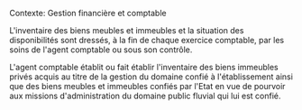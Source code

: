 Contexte: Gestion financière et comptable

L'inventaire des biens meubles et immeubles et la situation des disponibilités sont dressés, à la fin de chaque exercice comptable, par les soins de l'agent comptable ou sous son contrôle.

L'agent comptable établit ou fait établir l'inventaire des biens immeubles privés acquis au titre de la gestion du domaine confié à l'établissement ainsi que des biens meubles et immeubles confiés par l'Etat en vue de pourvoir aux missions d'administration du domaine public fluvial qui lui est confié.